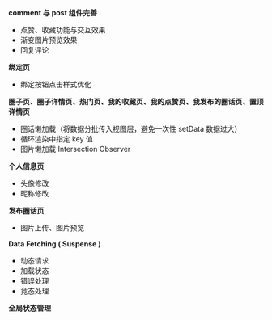 **comment 与 post 组件完善**

* 点赞、收藏功能与交互效果
* 渐变图片预览效果
* 回复评论

**绑定页**

* 绑定按钮点击样式优化

**圈子页、圈子详情页、热门页、我的收藏页、我的点赞页、我发布的圈话页、置顶详情页** 

* 圈话懒加载（将数据分批传入视图层，避免一次性 setData 数据过大）
* 循环渲染中指定 key 值
* 图片懒加载 Intersection Observer

**个人信息页**

* 头像修改
* 昵称修改

**发布圈话页**

* 图片上传、图片预览

**Data Fetching ( Suspense )**

* 动态请求
* 加载状态
* 错误处理
* 竞态处理

**全局状态管理**



